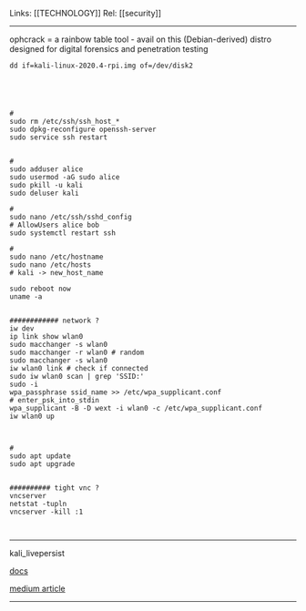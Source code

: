 Links: [[TECHNOLOGY]]
Rel: [[security]]

--- 

ophcrack = a rainbow table tool - avail on this (Debian-derived) distro designed for digital forensics and penetration testing

```
dd if=kali-linux-2020.4-rpi.img of=/dev/disk2





# 
sudo rm /etc/ssh/ssh_host_*
sudo dpkg-reconfigure openssh-server
sudo service ssh restart


# 
sudo adduser alice
sudo usermod -aG sudo alice
sudo pkill -u kali
sudo deluser kali

# 
sudo nano /etc/ssh/sshd_config
# AllowUsers alice bob
sudo systemctl restart ssh

# 
sudo nano /etc/hostname
sudo nano /etc/hosts
# kali -> new_host_name

sudo reboot now
uname -a


############ network ? 
iw dev
ip link show wlan0
sudo macchanger -s wlan0
sudo macchanger -r wlan0 # random
sudo macchanger -s wlan0
iw wlan0 link # check if connected
sudo iw wlan0 scan | grep 'SSID:'
sudo -i
wpa_passphrase ssid_name >> /etc/wpa_supplicant.conf
# enter_psk_into_stdin
wpa_supplicant -B -D wext -i wlan0 -c /etc/wpa_supplicant.conf
iw wlan0 up



#
sudo apt update
sudo apt upgrade


########## tight vnc ?
vncserver
netstat -tupln
vncserver -kill :1



```

--- 
kali_livepersist

[docs](https://www.kali.org/docs/usb/kali-linux-live-usb-install/)

[medium article](https://medium.com/@fatahnuram/creating-kali-linux-live-usb-with-persistence-a-simple-guide-54e3eb01b6aa)

--- 